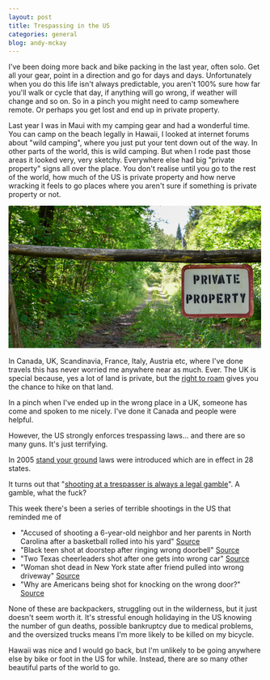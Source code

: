 ```yaml
---
layout: post
title: Trespassing in the US
categories: general
blog: andy-mckay
---
```


I've been doing more back and bike packing in the last year, often solo. Get all your gear, point in a direction and go for days and days. Unfortunately when you do this life isn't always predictable, you aren't 100% sure how far you'll walk or cycle that day, if anything will go wrong, if weather will change and so on. So in a pinch you might need to camp somewhere remote. Or perhaps you get lost and end up in private property.

Last year I was in Maui with my camping gear and had a wonderful time. You can camp on the beach legally in Hawaii, I looked at internet forums about "wild camping", where you just put your tent down out of the way. In other parts of the world, this is wild camping. But when I rode past those areas it looked very, very sketchy. Everywhere else had big "private property" signs all over the place. You don't realise until you go to the rest of the world, how much of the US is private property and how nerve wracking it feels to go places where you aren't sure if something is private property or not.

<img src="files/private-property.png" />

In Canada, UK, Scandinavia, France, Italy, Austria etc, where I've done travels this has never worried me anywhere near as much. Ever. The UK is special because, yes a lot of land is private, but the [right to roam](https://99percentinvisible.org/episode/katie-mingles-right-to-roam/) gives you the chance to hike on that land.

In a pinch when I've ended up in the wrong place in a UK, someone has come and spoken to me nicely. I've done it Canada and people were helpful.

However, the US strongly enforces trespassing laws... and there are so many guns. It's just terrifying.

In 2005 [stand your ground](https://www.bbc.com/news/world-us-canada-65282084) laws were introduced which are in effect in 28 states.

It turns out that "[shooting at a trespasser is always a legal gamble](https://www.findlaw.com/legalblogs/law-and-life/is-it-ever-legal-to-shoot-trespassers/)". A gamble, what the fuck?

This week there's been a series of terrible shootings in the US that reminded me of

* "Accused of shooting a 6-year-old neighbor and her parents in North Carolina after a basketball rolled into his yard" [Source](https://www.cnn.com/2023/04/20/us/neighbor-child-shooting-basketball-singletary/index.html)
* "Black teen shot at doorstep after ringing wrong doorbell" [Source](https://www.bbc.com/news/world-us-canada-65299127)
* "Two Texas cheerleaders shot after one gets into wrong car" [Source](https://www.bbc.com/news/world-us-canada-65330696)
* "Woman shot dead in New York state after friend pulled into wrong driveway" [Source](https://www.bbc.com/news/world-us-canada-65307556)
* "Why are Americans being shot for knocking on the wrong door?" [Source](https://www.theguardian.com/commentisfree/2023/apr/19/why-are-americans-being-shot-for-knocking-on-the-wrong-door)

None of these are backpackers, struggling out in the wilderness, but it just doesn't seem worth it. It's stressful enough holidaying in the US knowing the number of gun deaths, possible bankruptcy due to medical problems, and the oversized trucks means I'm more likely to be killed on my bicycle. 

Hawaii was nice and I would go back, but I'm unlikely to be going anywhere else by bike or foot in the US for while. Instead, there are so many other beautiful parts of the world to go.